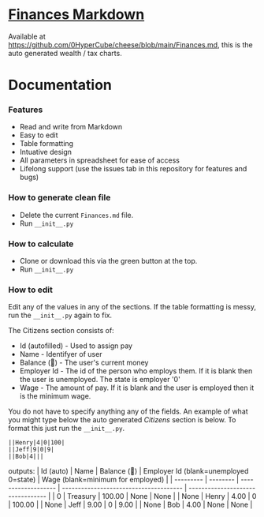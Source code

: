 # [Finances Markdown](https://github.com/0HyperCube/cheese/blob/main/Finances.md)
Available at https://github.com/0HyperCube/cheese/blob/main/Finances.md, this is the auto generated wealth / tax charts.

# Documentation

### Features

- Read and write from Markdown
- Easy to edit
- Table formatting
- Intuative design
- All parameters in spreadsheet for ease of access
- Lifelong support (use the issues tab in this repository for features and bugs)

### How to generate clean file
- Delete the current `Finances.md` file.
- Run `__init__.py`

### How to calculate

- Clone or download this via the green button at the top.
- Run `__init__.py`

### How to edit

Edit any of the values in any of the sections. If the table formatting is messy, run the `__init__.py` again to fix.

The Citizens section consists of:
- Id (autofilled) - Used to assign pay
- Name - Identifyer of user
- Balance (&#129472;) - The user's current money
- Employer Id - The id of the person who employs them. If it is blank then the user is unemployed. The state is employer '0'
- Wage - The amount of pay. If it is blank and the user is employed then it is the minimum wage.

You do not have to specify anything any of the fields. An example of what you might type below the auto generated *Citizens* section is below. To format this just run the `__init__.py`.
```
||Henry|4|0|100|
||Jeff|9|0|9|
||Bob|4|||
```
outputs:
| Id (auto) | Name     | Balance (&#129472;) | Employer Id (blank=unemployed 0=state) | Wage (blank=minimum for employed) |
| --------- | -------- | ------------------- | -------------------------------------- | --------------------------------- |
| 0         | Treasury | 100.00              | None                                   | None                              |
| None      | Henry    | 4.00                | 0                                      | 100.00                            |
| None      | Jeff     | 9.00                | 0                                      | 9.00                              |
| None      | Bob      | 4.00                | None                                   | None                              |

